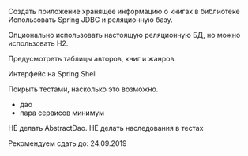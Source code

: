Создать приложение хранящее информацию о книгах в библиотеке
Использовать Spring JDBC и реляционную базу.

Опционально использовать настоящую реляционную БД, но можно использовать H2.

Предусмотреть таблицы авторов, книг и жанров.

Интерфейс на Spring Shell

Покрыть тестами, насколько это возможно.
 - дао
 - пара сервисов минимум

НЕ делать AbstractDao.
НЕ делать наследования в тестах

Рекомендуем сдать до: 24.09.2019